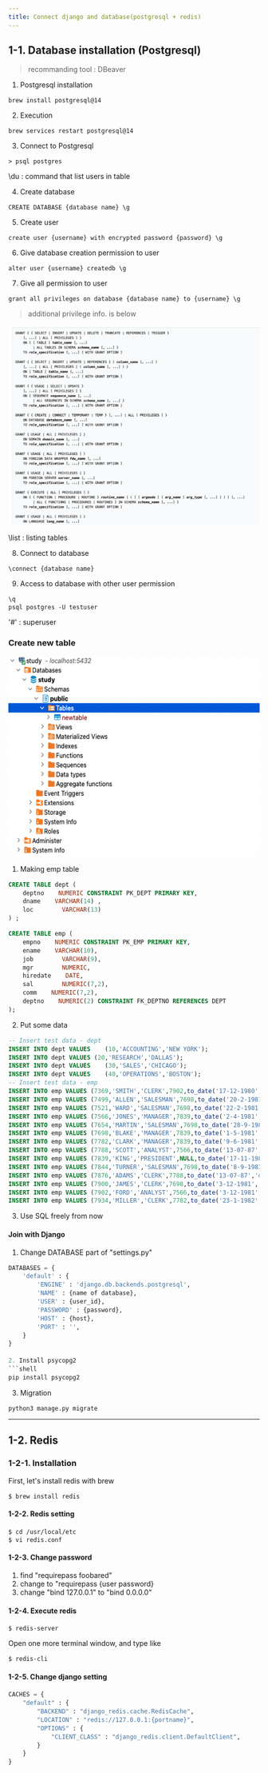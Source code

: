 ```yaml
---
title: Connect django and database(postgresql + redis)
---
```

## 1-1. Database installation (Postgresql)
> recommanding tool : DBeaver
1. Postgresql installation
```shell
brew install postgresql@14
```
2. Execution
```shell
brew services restart postgresql@14
```
3. Connect to Postgresql
```
> psql postgres
```
\du : command that list users in table

4. Create database
```
CREATE DATABASE {database name} \g
```

5. Create user
```
create user {username} with encrypted password {password} \g
```

6. Give database creation permission to user
```
alter user {username} createdb \g
```

7. Give all permission to user
```
grant all privileges on database {database name} to {username} \g
```
> additional privilege info. is below

<img src="../assets/dbpermission.png" width="600vw" height=400vw>

\list : listing tables

8. Connect to database
```
\connect {database name}
```

9. Access to database with other user permission
```
\q
psql postgres -U testuser
```
'#' : superuser

### Create new table

<img src="../assets/createnewtable.png" width="600vw" height="400vw">

1. Making emp table
```sql
CREATE TABLE dept (
    deptno    NUMERIC CONSTRAINT PK_DEPT PRIMARY KEY,
    dname    VARCHAR(14) ,
    loc        VARCHAR(13) 
) ;
```
```sql
CREATE TABLE emp (
    empno    NUMERIC CONSTRAINT PK_EMP PRIMARY KEY,
    ename    VARCHAR(10),
    job        VARCHAR(9),
    mgr        NUMERIC,
    hiredate    DATE,
    sal        NUMERIC(7,2),
    comm    NUMERIC(7,2),
    deptno    NUMERIC(2) CONSTRAINT FK_DEPTNO REFERENCES DEPT 
);
```

2. Put some data
```sql
-- Insert test data - dept
INSERT INTO dept VALUES    (10,'ACCOUNTING','NEW YORK');
INSERT INTO dept VALUES (20,'RESEARCH','DALLAS');
INSERT INTO dept VALUES    (30,'SALES','CHICAGO');
INSERT INTO dept VALUES    (40,'OPERATIONS','BOSTON');
-- Insert test data - emp
INSERT INTO emp VALUES (7369,'SMITH','CLERK',7902,to_date('17-12-1980','dd-mm-yyyy'),800,NULL,20);
INSERT INTO emp VALUES (7499,'ALLEN','SALESMAN',7698,to_date('20-2-1981','dd-mm-yyyy'),1600,300,30);
INSERT INTO emp VALUES (7521,'WARD','SALESMAN',7698,to_date('22-2-1981','dd-mm-yyyy'),1250,500,30);
INSERT INTO emp VALUES (7566,'JONES','MANAGER',7839,to_date('2-4-1981','dd-mm-yyyy'),2975,NULL,20);
INSERT INTO emp VALUES (7654,'MARTIN','SALESMAN',7698,to_date('28-9-1981','dd-mm-yyyy'),1250,1400,30);
INSERT INTO emp VALUES (7698,'BLAKE','MANAGER',7839,to_date('1-5-1981','dd-mm-yyyy'),2850,NULL,30);
INSERT INTO emp VALUES (7782,'CLARK','MANAGER',7839,to_date('9-6-1981','dd-mm-yyyy'),2450,NULL,10);
INSERT INTO emp VALUES (7788,'SCOTT','ANALYST',7566,to_date('13-07-87','dd-mm-yyyy')-85,3000,NULL,20);
INSERT INTO emp VALUES (7839,'KING','PRESIDENT',NULL,to_date('17-11-1981','dd-mm-yyyy'),5000,NULL,10);
INSERT INTO emp VALUES (7844,'TURNER','SALESMAN',7698,to_date('8-9-1981','dd-mm-yyyy'),1500,0,30);
INSERT INTO emp VALUES (7876,'ADAMS','CLERK',7788,to_date('13-07-87','dd-mm-yyyy')-51,1100,NULL,20);
INSERT INTO emp VALUES (7900,'JAMES','CLERK',7698,to_date('3-12-1981','dd-mm-yyyy'),950,NULL,30);
INSERT INTO emp VALUES (7902,'FORD','ANALYST',7566,to_date('3-12-1981','dd-mm-yyyy'),3000,NULL,20);
INSERT INTO emp VALUES (7934,'MILLER','CLERK',7782,to_date('23-1-1982','dd-mm-yyyy'),1300,NULL,10);
```

3. Use SQL freely from now

#### Join with Django
1. Change DATABASE part of "settings.py"
```python
DATABASES = {
    'default' : {
        'ENGINE' : 'django.db.backends.postgresql',
        'NAME' : {name of database},
        'USER' : {user_id},
        'PASSWORD' : {password},
        'HOST' : {host},
        'PORT' : '',
    }
}

2. Install psycopg2
```shell
pip install psycopg2
```

3. Migration
```shell
python3 manage.py migrate
```

<hr>

## 1-2. Redis
### 1-2-1. Installation
First, let's install redis with brew
```shell
$ brew install redis
```

#### 1-2-2. Redis setting
```shell
$ cd /usr/local/etc
$ vi redis.conf
```

#### 1-2-3. Change password
1. find "requirepass foobared"
2. change to "requirepass {user password}
3. change "bind 127.0.0.1" to "bind 0.0.0.0"

#### 1-2-4. Execute redis
```shell
$ redis-server
```
Open one more terminal window, and type like
```
$ redis-cli
```
#### 1-2-5. Change django setting
```python
CACHES = {
    "default" : {
        "BACKEND" : "django_redis.cache.RedisCache",
        "LOCATION" : "redis://127.0.0.1:{portname}",
        "OPTIONS" : {
            "CLIENT_CLASS" : "django_redis.client.DefaultClient",
        }
    }
}
```
